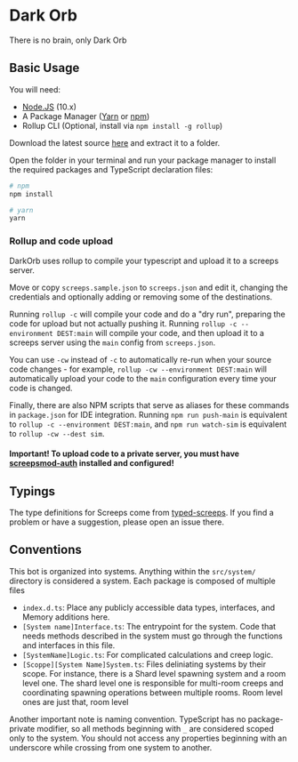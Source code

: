 # Dark Orb

There is no brain, only Dark Orb

## Basic Usage

You will need:

-   [Node.JS](https://nodejs.org/en/download) (10.x)
-   A Package Manager ([Yarn](https://yarnpkg.com/en/docs/getting-started) or [npm](https://docs.npmjs.com/getting-started/installing-node))
-   Rollup CLI (Optional, install via `npm install -g rollup`)

Download the latest source [here](https://github.com/screepers/screeps-typescript-starter/archive/master.zip) and extract it to a folder.

Open the folder in your terminal and run your package manager to install the required packages and TypeScript declaration files:

```bash
# npm
npm install

# yarn
yarn
```

### Rollup and code upload

DarkOrb uses rollup to compile your typescript and upload it to a screeps server.

Move or copy `screeps.sample.json` to `screeps.json` and edit it, changing the credentials and optionally adding or removing some of the destinations.

Running `rollup -c` will compile your code and do a "dry run", preparing the code for upload but not actually pushing it. Running `rollup -c --environment DEST:main` will compile your code, and then upload it to a screeps server using the `main` config from `screeps.json`.

You can use `-cw` instead of `-c` to automatically re-run when your source code changes - for example, `rollup -cw --environment DEST:main` will automatically upload your code to the `main` configuration every time your code is changed.

Finally, there are also NPM scripts that serve as aliases for these commands in `package.json` for IDE integration. Running `npm run push-main` is equivalent to `rollup -c --environment DEST:main`, and `npm run watch-sim` is equivalent to `rollup -cw --dest sim`.

#### Important! To upload code to a private server, you must have [screepsmod-auth](https://github.com/ScreepsMods/screepsmod-auth) installed and configured!

## Typings

The type definitions for Screeps come from [typed-screeps](https://github.com/screepers/typed-screeps). If you find a problem or have a suggestion, please open an issue there.

## Conventions

This bot is organized into systems. Anything within the `src/system/` directory is considered a system. Each package is composed of multiple files

-   `index.d.ts`: Place any publicly accessible data types, interfaces, and Memory additions here.
-   `[System name]Interface.ts`: The entrypoint for the system. Code that needs methods described in the system must go through the functions and interfaces in this file.
-   `[SystemName]Logic.ts`: For complicated calculations and creep logic.
-   `[Scoppe][System Name]System.ts`: Files deliniating systems by their scope. For instance, there is a Shard level spawning system and a room level one. The shard level one is responsible for multi-room creeps and coordinating spawning operations between multiple rooms. Room level ones are just that, room level

Another important note is naming convention. TypeScript has no package-private modifier, so all methods beginning with `_` are considered scoped only to the system. You should not access any properties beginning with an underscore while crossing from one system to another.
